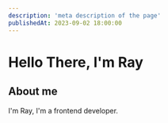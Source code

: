 ```yaml
---
description: 'meta description of the page'
publishedAt: 2023-09-02 18:00:00
---
```

# Hello There, I'm Ray

## About me

I'm Ray, I'm a frontend developer.

